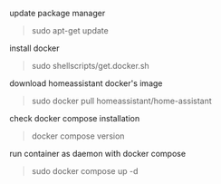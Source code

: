 update package manager
> sudo apt-get update

install docker
> sudo shellscripts/get.docker.sh

download homeassistant docker's image
> sudo docker pull homeassistant/home-assistant

check docker compose installation
> docker compose version

run container as daemon with docker compose
> sudo docker compose up -d